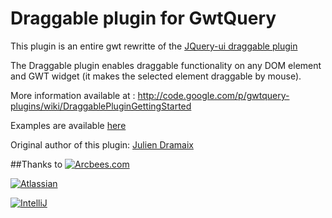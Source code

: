 Draggable plugin for GwtQuery
=============================
This plugin is an entire gwt rewritte of the [JQuery-ui draggable plugin](http://jqueryui.com/demos/draggable/)

The Draggable plugin enables draggable functionality on any DOM element and GWT widget (it makes the selected element draggable by mouse).

More information available at :  http://code.google.com/p/gwtquery-plugins/wiki/DraggablePluginGettingStarted

Examples are available [here](http://gwtquery-plugins.googlecode.com/svn/branches/draggable_1_0/demo/DraggableSample1/DraggableSample1.html)

Original author of this plugin: [Julien Dramaix](https://github.com/jdramaix)

##Thanks to
[![Arcbees.com](http://i.imgur.com/HDf1qfq.png)](http://arcbees.com)

[![Atlassian](http://i.imgur.com/BKkj8Rg.png)](https://www.atlassian.com/)

[![IntelliJ](https://lh6.googleusercontent.com/--QIIJfKrjSk/UJJ6X-UohII/AAAAAAAAAVM/cOW7EjnH778/s800/banner_IDEA.png)](http://www.jetbrains.com/idea/index.html)
